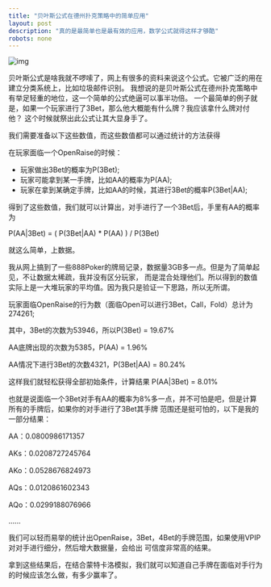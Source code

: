 ```yaml
---
title: "贝叶斯公式在德州扑克策略中的简单应用"
layout: post
description: "真的是最简单也是最有效的应用，数学公式就得这样才够酷"
robots: none
---
```


![img](http://image.beekka.com/blog/201108/bg2011082507.jpg)

贝叶斯公式是啥我就不啰嗦了，网上有很多的资料来说这个公式。它被广泛的用在建立分类系统上，比如垃圾邮件识别。
我想说的是贝叶斯公式在德州扑克策略中有举足轻重的地位，这一个简单的公式绝逼可以事半功倍。
一个最简单的例子就是，如果一个玩家进行了3Bet，那么他大概能有什么牌？我应该拿什么牌对付他？
这个时候就祭出此公式让其大显身手了。

我们需要准备以下这些数值，而这些数值都可以通过统计的方法获得

在玩家面临一个OpenRaise的时候：

- 玩家做出3Bet的概率为P(3Bet);
- 玩家可能拿到某一手牌，比如AA的概率为P(AA);
- 玩家在拿到某确定手牌，比如AA的时候，其进行3Bet的概率P(3Bet\|AA);

得到了这些数值，我们就可以计算出，对手进行了一个3Bet后，手里有AA的概率为

P(AA|3Bet) = ( P(3Bet|AA) * P(AA) ) / P(3Bet)

就这么简单，上数据。

我从网上搞到了一些888Poker的牌局记录，数据量3GB多一点。但是为了简单起见，不让数据太稀疏，我并没有区分玩家，
而是混合处理他们。所以得到的数值实际上是一大堆玩家的平均值。因为我只是验证一下思路，所以无所谓。

玩家面临OpenRaise的行为数（面临Open可以进行3Bet，Call，Fold）总计为274261;

其中，3Bet的次数为53946，所以P(3Bet) = 19.67%

AA底牌出现的次数为5385，P(AA) = 1.96%

AA情况下进行3Bet的次数4321，P(3Bet\|AA) = 80.24%

这样我们就轻松获得全部初始条件，计算结果 P(AA\|3Bet) = 8.01%

也就是说面临一个3Bet对手有AA的概率为8%多一点，并不可怕是吧，但是计算所有的手牌后，如果你的对手进行了3Bet其手牌
范围还是挺可怕的，以下是我的一部分结果：

AA：0.0800986171357

AKs：0.0208727245764

AKo：0.0528676824973

AQs：0.0120861602343

AQo：0.0299188076966

......

我们可以轻而易举的统计出OpenRaise，3Bet，4Bet的手牌范围，如果使用VPIP对对手进行细分，然后增大数据量，会给出
可信度非常高的结果。

拿到这些结果后，在结合蒙特卡洛模拟，我们就可以知道自己手牌在面临对手行为的时候应该怎么做，有多少赢率了。